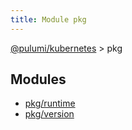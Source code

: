 ```yaml
---
title: Module pkg
---
```


<a href="../index.html">@pulumi/kubernetes</a> &gt; pkg


<h2 class="pdoc-module-header">Modules</h2>

* <a href="runtime">pkg/runtime</a>
* <a href="version">pkg/version</a>

